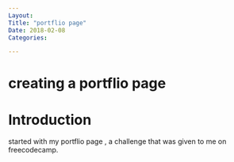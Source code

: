 ```yaml
---
Layout:
Title: "portflio page"
Date: 2018-02-08
Categories:

---
```

# creating a portflio page 

<h1>Introduction</h1>
started with my portflio page , a challenge that was given to me on freecodecamp.
  

